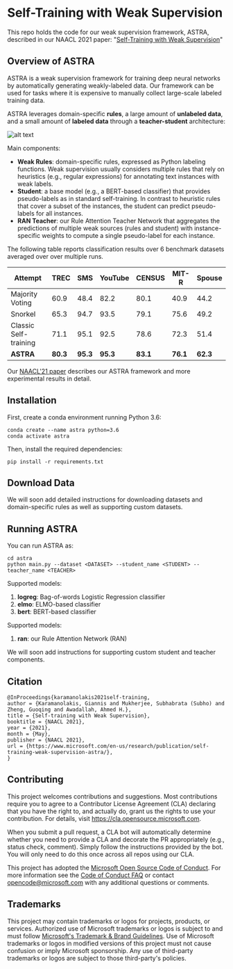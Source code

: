 # Self-Training with Weak Supervision

This repo holds the code for our weak supervision framework, ASTRA, described in our NAACL 2021 paper: "[Self-Training with Weak Supervision](https://www.microsoft.com/en-us/research/publication/leaving-no-valuable-knowledge-behind-weak-supervision-with-self-training-and-domain-specific-rules/)"

## Overview of ASTRA

ASTRA is a weak supervision framework for training deep neural networks by automatically generating weakly-labeled data. Our framework can be used for tasks where it is expensive to manually collect large-scale labeled training data. 

ASTRA leverages domain-specific **rules**, a large amount of **unlabeled data**, and a small amount of **labeled data**  through a **teacher-student** architecture:

![alt text](https://github.com/microsoft/ASTRA/blob/main/astra.jpg?raw=true)

Main components:
* **Weak Rules**: domain-specific rules, expressed as Python labeling functions. Weak supervision usually considers multiple rules that rely on heuristics (e.g., regular expressions) for annotating text instances with weak labels.
*  **Student**: a base model (e.g., a BERT-based classifier) that provides pseudo-labels as in standard self-training. In contrast to heuristic rules that cover a subset of the instances, the student can predict pseudo-labels for all instances.
* **RAN Teacher**: our Rule Attention Teacher Network that aggregates the predictions of multiple weak sources (rules and student) with instance-specific weights to compute a single pseudo-label for each instance. 

The following table reports classification results over 6 benchmark datasets averaged over over multiple runs.

Attempt | TREC | SMS | YouTube | CENSUS | MIT-R | Spouse 
--- | --- | --- | --- |--- |--- |--- 
Majority Voting | 60.9 | 48.4 | 82.2 | 80.1 | 40.9 | 44.2
Snorkel | 65.3 | 94.7 | 93.5 | 79.1 | 75.6 | 49.2
Classic Self-training | 71.1 | 95.1 | 92.5 | 78.6 | 72.3 | 51.4
**ASTRA** | **80.3** | **95.3** | **95.3** | **83.1** | **76.1** | **62.3**

Our [NAACL'21 paper](https://www.microsoft.com/en-us/research/publication/leaving-no-valuable-knowledge-behind-weak-supervision-with-self-training-and-domain-specific-rules/) describes our ASTRA framework and more experimental results in detail. 

## Installation

First, create a conda environment running Python 3.6: 
```
conda create --name astra python=3.6
conda activate astra
```

Then, install the required dependencies:
```
pip install -r requirements.txt
```

## Download Data

We will soon add detailed instructions for downloading datasets and domain-specific rules as well as supporting custom datasets. 


## Running ASTRA 

You can run ASTRA as: 
```
cd astra
python main.py --dataset <DATASET> --student_name <STUDENT> --teacher_name <TEACHER>
```

Supported <STUDENT> models: 
1. **logreg**: Bag-of-words Logistic Regression classifier
2. **elmo**: ELMO-based classifier
3. **bert**: BERT-based classifier

Supported <TEACHER> models: 
1. **ran**: our Rule Attention Network (RAN)

We will soon add instructions for supporting custom student and teacher components. 

## Citation 

```
@InProceedings{karamanolakis2021self-training,
author = {Karamanolakis, Giannis and Mukherjee, Subhabrata (Subho) and Zheng, Guoqing and Awadallah, Ahmed H.},
title = {Self-training with Weak Supervision},
booktitle = {NAACL 2021},
year = {2021},
month = {May},
publisher = {NAACL 2021},
url = {https://www.microsoft.com/en-us/research/publication/self-training-weak-supervision-astra/},
}
```

## Contributing

This project welcomes contributions and suggestions.  Most contributions require you to agree to a
Contributor License Agreement (CLA) declaring that you have the right to, and actually do, grant us
the rights to use your contribution. For details, visit https://cla.opensource.microsoft.com.

When you submit a pull request, a CLA bot will automatically determine whether you need to provide
a CLA and decorate the PR appropriately (e.g., status check, comment). Simply follow the instructions
provided by the bot. You will only need to do this once across all repos using our CLA.

This project has adopted the [Microsoft Open Source Code of Conduct](https://opensource.microsoft.com/codeofconduct/).
For more information see the [Code of Conduct FAQ](https://opensource.microsoft.com/codeofconduct/faq/) or
contact [opencode@microsoft.com](mailto:opencode@microsoft.com) with any additional questions or comments.

## Trademarks

This project may contain trademarks or logos for projects, products, or services. Authorized use of Microsoft 
trademarks or logos is subject to and must follow 
[Microsoft's Trademark & Brand Guidelines](https://www.microsoft.com/en-us/legal/intellectualproperty/trademarks/usage/general).
Use of Microsoft trademarks or logos in modified versions of this project must not cause confusion or imply Microsoft sponsorship.
Any use of third-party trademarks or logos are subject to those third-party's policies.
